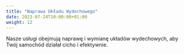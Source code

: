 ```yaml
---
title: "Naprawa Układu Wydechowego"
date: 2023-07-24T10:00:00+01:00
weight: 12
---
```


Nasze usługi obejmują naprawę i wymianę układów wydechowych, aby Twój samochód działał cicho i efektywnie.

